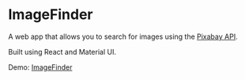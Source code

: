 ImageFinder
======
A web app that allows you to search for images using the [Pixabay API](https://pixabay.com/api/docs/).

Built using React and Material UI.

Demo: [ImageFinder](https://iliyaml.github.io/imagefinder/)